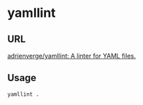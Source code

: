 # yamllint

## URL

[adrienverge/yamllint: A linter for YAML files\.](https://github.com/adrienverge/yamllint)

## Usage

`yamllint .`
